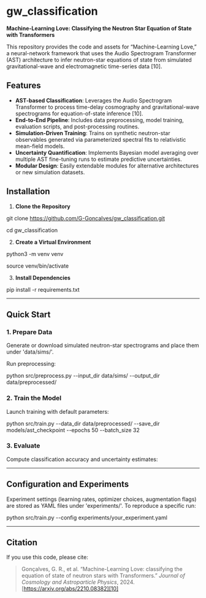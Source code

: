 # gw_classification

**Machine-Learning Love: Classifying the Neutron Star Equation of State with Transformers**

This repository provides the code and assets for “Machine-Learning Love,” a neural-network framework that uses the Audio Spectrogram Transformer (AST) architecture to infer neutron-star equations of state from simulated gravitational-wave and electromagnetic time-series data [10].


## Features

- **AST-based Classification**: Leverages the Audio Spectrogram Transformer to process time-delay cosmography and gravitational-wave spectrograms for equation-of-state inference [10].
- **End-to-End Pipeline**: Includes data preprocessing, model training, evaluation scripts, and post-processing routines.
- **Simulation-Driven Training**: Trains on synthetic neutron-star observables generated via parameterized spectral fits to relativistic mean-field models.
- **Uncertainty Quantification**: Implements Bayesian model averaging over multiple AST fine-tuning runs to estimate predictive uncertainties.
- **Modular Design**: Easily extendable modules for alternative architectures or new simulation datasets.


## Installation

1. **Clone the Repository**  

git clone https://github.com/G-GoncaIves/gw_classification.git

cd gw_classification

2. **Create a Virtual Environment**  

python3 -m venv venv

source venv/bin/activate


3. **Install Dependencies**  

pip install -r requirements.txt


---

## Quick Start

### 1. Prepare Data  
Generate or download simulated neutron-star spectrograms and place them under 'data/sims/'. 

Run preprocessing:  

python src/preprocess.py --input_dir data/sims/ --output_dir data/preprocessed/


### 2. Train the Model  

Launch training with default parameters:  

python src/train.py
--data_dir data/preprocessed/
--save_dir models/ast_checkpoint
--epochs 50
--batch_size 32


### 3. Evaluate  

Compute classification accuracy and uncertainty estimates:  



---

## Configuration and Experiments

Experiment settings (learning rates, optimizer choices, augmentation flags) are stored as YAML files under 'experiments/'. To reproduce a specific run:  

python src/train.py --config experiments/your_experiment.yaml



---

## Citation

If you use this code, please cite:

> Gonçalves, G. R., et al. “Machine-Learning Love: classifying the equation of state of neutron stars with Transformers.” *Journal of Cosmology and Astroparticle Physics*, 2024. [https://arxiv.org/abs/2210.08382][10]
